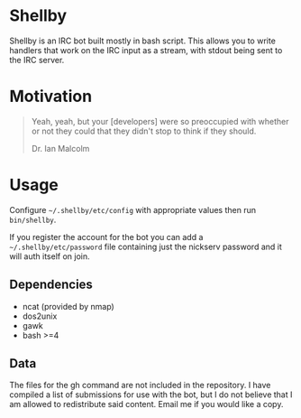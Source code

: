 # Shellby

Shellby is an IRC bot built mostly in bash script. This allows you to write handlers that work on the IRC input as a stream, with stdout being sent to the IRC server.

# Motivation

> Yeah, yeah, but your [developers] were so preoccupied with whether or not they could that they didn't stop to think if they should.
>
> Dr. Ian Malcolm

# Usage

Configure `~/.shellby/etc/config` with appropriate values then run `bin/shellby`.

If you register the account for the bot you can add a `~/.shellby/etc/password` file containing just the nickserv password and it will auth itself on join.

## Dependencies

* ncat (provided by nmap)
* dos2unix
* gawk 
* bash >=4

## Data

The files for the gh command are not included in the repository. I have compiled a list of submissions for use with the bot, but I do not believe that I am allowed to redistribute said content. Email me if you would like a copy.
